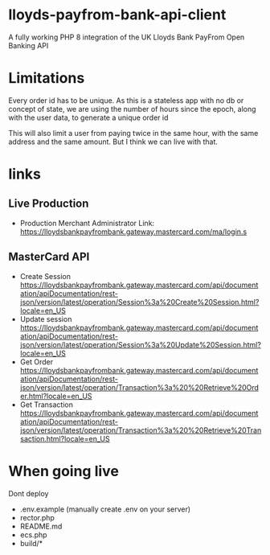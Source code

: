 # lloyds-payfrom-bank-api-client

A fully working PHP 8 integration of the UK Lloyds Bank PayFrom Open Banking API

# Limitations

Every order id has to be unique. As this is a stateless app with no db or concept of state, we are using the number of
hours since the epoch, along with the user data, to generate a unique order id

This will also limit a user from paying twice in the same hour, with the same address and the same amount. But I think
we can live with that.

# links

## Live Production

 - Production Merchant Administrator Link: https://lloydsbankpayfrombank.gateway.mastercard.com/ma/login.s

## MasterCard API 

 - Create Session https://lloydsbankpayfrombank.gateway.mastercard.com/api/documentation/apiDocumentation/rest-json/version/latest/operation/Session%3a%20Create%20Session.html?locale=en_US
 - Update session https://lloydsbankpayfrombank.gateway.mastercard.com/api/documentation/apiDocumentation/rest-json/version/latest/operation/Session%3a%20Update%20Session.html?locale=en_US
 - Get Order https://lloydsbankpayfrombank.gateway.mastercard.com/api/documentation/apiDocumentation/rest-json/version/latest/operation/Transaction%3a%20%20Retrieve%20Order.html?locale=en_US
 - Get Transaction https://lloydsbankpayfrombank.gateway.mastercard.com/api/documentation/apiDocumentation/rest-json/version/latest/operation/Transaction%3a%20%20Retrieve%20Transaction.html?locale=en_US

# When going live

Dont deploy 

 - .env.example (manually create .env on your server)
 - rector.php
 - README.md
 - ecs.php
 - build/*
